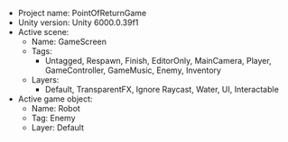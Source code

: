 <!-- UNITY CODE ASSIST INSTRUCTIONS START -->
- Project name: PointOfReturnGame
- Unity version: Unity 6000.0.39f1
- Active scene:
  - Name: GameScreen
  - Tags:
    - Untagged, Respawn, Finish, EditorOnly, MainCamera, Player, GameController, GameMusic, Enemy, Inventory
  - Layers:
    - Default, TransparentFX, Ignore Raycast, Water, UI, Interactable
- Active game object:
  - Name: Robot
  - Tag: Enemy
  - Layer: Default
<!-- UNITY CODE ASSIST INSTRUCTIONS END -->
